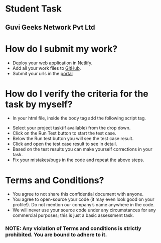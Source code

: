 # Student Task
## Guvi Geeks Network Pvt Ltd


# How do I submit my work?
+ Deploy your web application in [Netlify](https://www.netlify.com).
+ Add all your work files to [GitHub](https://github.com/).
+ Submit your urls in the [portal](https://zen.guvi.in/)

# How do I verify the criteria for the task by myself?
+ In your html file, inside the body tag add the following script tag.
> <script src="https://app.zenclass.in/sheets/v1/js/zen/suite/bundle.js"></script>
+ Select your project task(if available) from the drop down.
+ Click on the Run Test button to start the test case.
+ Below the Run test button you will see the test case result.
+ Click and open the test case result to see in detail.
+ Based on the test results you can make yourself corrections in your task.
+ Fix your mistakes/bugs in the code and repeat the above steps.

# Terms and Conditions?
+ You agree to not share this confidential document with anyone. 
+ You agree to open-source your code (it may even look good on your profile!). Do not mention our company’s name anywhere in the code.
+ We will never use your source code under any circumstances for any commercial purposes; this is just a basic assessment task. 
### NOTE: Any violation of Terms and conditions is strictly prohibited. You are bound to adhere to it.



